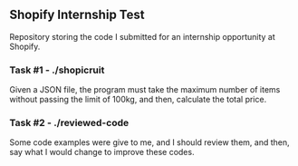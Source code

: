 ## Shopify Internship Test  
Repository storing the code I submitted for an internship opportunity at Shopify.

### Task #1 - ./shopicruit  
Given a JSON file, the program must take the maximum number of items without passing the limit of 100kg, and then, calculate the total price.

### Task #2 - ./reviewed-code  
Some code examples were give to me, and I should review them, and then, say what I would change to improve these codes.